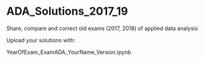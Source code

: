 # ADA_Solutions_2017_19
Share, compare and correct old exams (2017, 2018) of applied data analysis

Upload your solutions with:

YearOfExam_ExamADA_YourName_Version.ipynb
